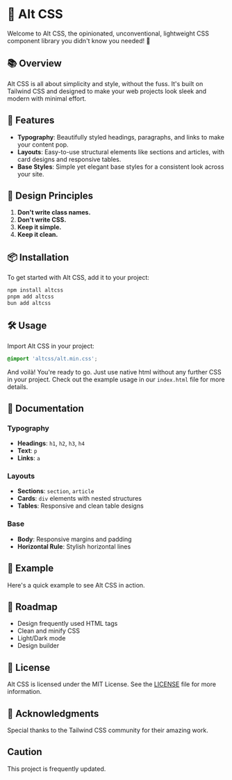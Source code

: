 # 🌈 Alt CSS
Welcome to Alt CSS, the opinionated, unconventional, lightweight CSS component library you didn't know you needed! 🎉

## 📚 Overview
Alt CSS is all about simplicity and style, without the fuss. It's built on Tailwind CSS and designed to make your web projects look sleek and modern with minimal effort. 

## 🚀 Features
- **Typography**: Beautifully styled headings, paragraphs, and links to make your content pop.
- **Layouts**: Easy-to-use structural elements like sections and articles, with card designs and responsive tables.
- **Base Styles**: Simple yet elegant base styles for a consistent look across your site.

## 🌟 Design Principles
1. **Don't write class names.**
2. **Don't write CSS.**
3. **Keep it simple.**
4. **Keep it clean.**

## 📦 Installation
To get started with Alt CSS, add it to your project:

```sh
npm install altcss
pnpm add altcss
bun add altcss
```

## 🛠 Usage

Import Alt CSS in your project:

```css
@import 'altcss/alt.min.css';
```

And voilà! You're ready to go. Just use native html without any further CSS in your project. Check out the example usage in our `index.html` file for more details.

## 📝 Documentation
### Typography
- **Headings**: `h1`, `h2`, `h3`, `h4`
- **Text**: `p`
- **Links**: `a`

### Layouts
- **Sections**: `section`, `article`
- **Cards**: `div` elements with nested structures
- **Tables**: Responsive and clean table designs

### Base
- **Body**: Responsive margins and padding
- **Horizontal Rule**: Stylish horizontal lines

## 📄 Example
Here's a quick example to see Alt CSS in action.

## 🚧 Roadmap
- Design frequently used HTML tags
- Clean and minify CSS
- Light/Dark mode
- Design builder

## 📜 License
Alt CSS is licensed under the MIT License. See the [LICENSE](LICENSE) file for more information.

## 🎉 Acknowledgments
Special thanks to the Tailwind CSS community for their amazing work.

## Caution
This project is frequently updated.
